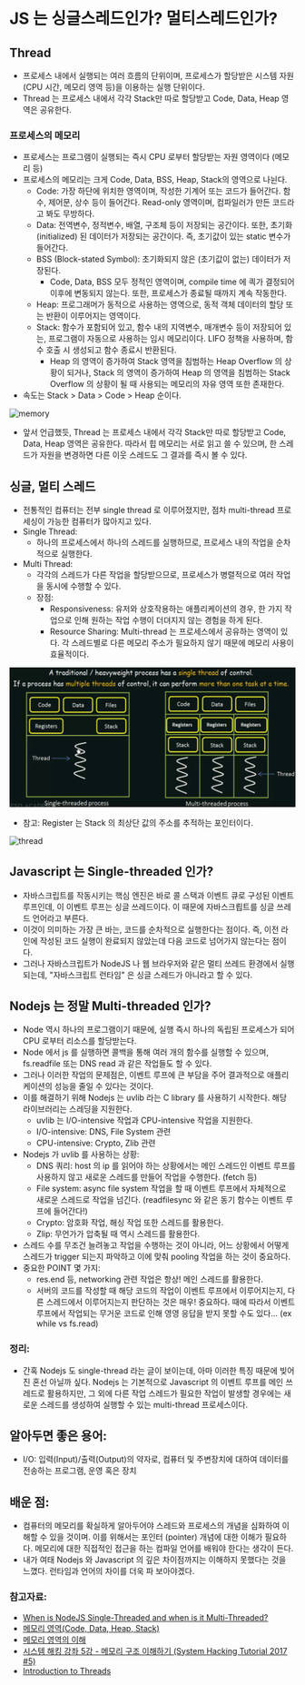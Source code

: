 # JS 는 싱글스레드인가? 멀티스레드인가? 

## Thread
- 프로세스 내에서 실행되는 여러 흐름의 단위이며, 프로세스가 할당받은 시스템 자원 (CPU 시간, 메모리 영역 등)을 이용하는 실행 단위이다. 
- Thread 는 프로세스 내에서 각각 Stack만 따로 할당받고 Code, Data, Heap 영역은 공유한다. 

### 프로세스의 메모리
- 프로세스는 프로그램이 실행되는 즉시 CPU 로부터 할당받는 자원 영역이다 (메모리 등)
- 프로세스의 메모리는 크게 Code, Data, BSS, Heap, Stack의 영역으로 나뉜다. 
	- Code: 가장 하단에 위치한 영역이며, 작성한 기계어 또는 코드가 들어간다. 함수, 제어문, 상수 등이 들어간다. Read-only 영역이며, 컴파일러가 만든 코드라고 봐도 무방하다.  
	- Data: 전역변수, 정적변수, 배열, 구조체 등이 저장되는 공간이다. 또한, 초기화 (initialized) 된 데이터가 저장되는 공간이다. 즉, 초기값이 있는 static 변수가 들어간다. 
	- BSS (Block-stated Symbol): 초기화되지 않은 (초기값이 없는) 데이터가 저장된다. 
		- Code, Data, BSS 모두 정적인 영역이며, compile time 에 킉가 결정되어 이후에 변동되지 않는다. 또한, 프로세스가 종료될 때까지 계속 작동한다.
	- Heap: 프로그래머가 동적으로 사용하는 영역으로, 동적 객체 데이터의 할당 또는 반환이 이루어지는 영역이다.
	- Stack: 함수가 포함되어 있고, 함수 내의 지역변수, 매개변수 등이 저장되어 있는, 프로그램이 자동으로 사용하는 임시 메모리이다. LIFO 정책을 사용하며, 함수 호출 시 생성되고 함수 종료시 반환된다. 
		- Heap 의 영역이 증가하여 Stack 영역을 침범하는 Heap Overflow 의 상황이 되거나, Stack 의 영역이 증가하여 Heap 의 영역을 침범하는 Stack Overflow 의 상황이 될 때 사용되는 메모리의 자유 영역 또한 존재한다. 
- 속도는 Stack > Data > Code > Heap 순이다. 

![memory](https://img1.daumcdn.net/thumb/R1280x0/?scode=mtistory2&fname=http%3A%2F%2Fcfile4.uf.tistory.com%2Fimage%2F9926A8335A17BAB30ECD61)


- 앞서 언급했듯, Thread 는 프로세스 내에서 각각 Stack만 따로 할당받고 Code, Data, Heap 영역은 공유한다. 따라서 힙 메모리는 서로 읽고 쓸 수 있으며, 한 스레드가 자원을 변경하면 다른 이웃 스레드도 그 결과를 즉시 볼 수 있다. 

## 싱글, 멀티 스레드
- 전통적인 컴퓨터는 전부 single thread 로 이루어졌지만, 점차 multi-thread 프로세싱이 가능한 컴퓨터가 많아지고 있다. 
- Single Thread:
	- 하나의 프로세스에서 하나의 스레드를 실행하므로, 프로세스 내의 작업을 순차적으로 실행한다.
- Multi Thread: 
	- 각각의 스레드가 다른 작업을 할당받으므로, 프로세스가 병렬적으로 여러 작업을 동시에 수행할 수 있다.  
	- 장점: 
		- Responsiveness: 유저와 상호작용하는 애플리케이션의 경우, 한 가지 작업으로 인해 원하는 작업 수행이 더뎌지지 않는 경험을 하게 된다. 
		- Resource Sharing: Multi-thread 는 프로세스에서 공유하는 영역이 있다. 각 스레드별로 다른 메모리 주소가 필요하지 않기 때문에 메모리 사용이 효율적이다.


![threads](./threads.png)
- 참고: Register 는 Stack 의 최상단 값의 주소를 추적하는 포인터이다. 

![thread](https://media.vlpt.us/images/eunjin/post/c63d6950-7ae7-439a-9ee8-d6f145d6808a/Screen%20Shot%202021-01-17%20at%204.18.53%20PM.png)


## Javascript 는 Single-threaded 인가?
- 자바스크립트를 작동시키는 핵심 엔진은 바로 콜 스택과 이벤트 큐로 구성된 이벤트 루프인데, 이 이벤트 루프는 싱글 쓰레드이다. 이 때문에 자바스크릡트를 싱글 쓰레드 언어라고 부른다. 
- 이것이 의미하는 가장 큰 바는, 코드를 순차적으로 실행한다는 점이다. 즉, 이전 라인에 작성된 코드 실행이 완료되지 않았는데 다음 코드로 넘어가지 않는다는 점이다. 
- 그러나 자바스크립트가 NodeJS 나 웹 브라우저와 같은 멀티 쓰레드 환경에서 실행되는데, "자바스크립트 런타임" 은 싱글 스레드가 아니라고 할 수 있다. 

## Nodejs 는 정말 Multi-threaded 인가? 
- Node 역시 하나의 프로그램이기 때문에, 실행 즉시 하나의 독립된 프로세스가 되어 CPU 로부터 리소스를 할당받는다.
- Node 에서 js 를 실행하면 콜백을 통해 여러 개의 함수를 실행할 수 있으며, fs.readfile 또는 DNS read 과 같은 작업들도 할 수 있다.
- 그러나 이러한 작업의 문제점은, 이벤트 루프에 큰 부담을 주어 결과적으로 애플리케이션의 성능을 줄일 수 있다는 것이다.
- 이를 해결하기 위해 Nodejs 는 uvlib 라는 C library 를 사용하기 시작한다. 해당 라이브러리는 스레딩을 지원한다. 
	- uvlib 는 I/O-intensive 작업과 CPU-intensive 작업을 지원한다.
	- I/O-intensive: DNS, File System 관련
	- CPU-intensive: Crypto, Zlib 관련 
- Nodejs 가 uvlib 를 사용하는 상황:
	- DNS 쿼리: host 의 ip 를 읽어야 하는 상황에서는 메인 스레드인 이벤트 루프를 사용하지 않고 새로운 스레드를 만들어 작업을 수행한다. (fetch 등)
	- File system: async file system 작업을 할 때 이벤트 루프에서 자체적으로 새로운 스레드로 작업을 넘긴다. (readfilesync 와 같은 동기 함수는 이벤트 루프에 들어간다!)
	- Crypto: 암호화 작업, 해싱 작업 또한 스레드를 활용한다. 
	- Zlip: 무언가가 압축될 때 역시 스레드를 활용한다. 
- 스레드 수를 무조건 늘려놓고 작업을 수행하는 것이 아니라, 어느 상황에서 어떻게 스레드가 trigger 되는지 파악하고 이에 맞춰 pooling 작업을 하는 것이 중요하다. 
- 중요한 POINT 몇 가지:
	- res.end 등, networking 관련 작업은 항상! 메인 스레드를 활용한다.
	- 서버의 코드를 작성할 때 해당 코드의 작업이 이벤트 루프에서 이루어지는지, 다른 스레드에서 이루어지는지 판단하는 것은 매우! 중요하다. 때에 따라서 이벤트 루프에서 작업되는 무거운 코드로 인해 영영 응답을 받지 못할 수도 있다... (ex while vs fs.read)

### 정리:
- 간혹 Nodejs 도 single-thread 라는 글이 보이는데, 아마 이러한 특징 때문에 빚어진 혼선 아닐까 싶다. Nodejs 는 기본적으로 Javascript 의 이벤트 루프를 메인 쓰레드로 활용하지만, 그 외에 다른 작업 스레드가 필요한 작업이 발생할 경우에는 새로운 스레드를 생성하여 실행할 수 있는 multi-thread 프로세스이다. 

## 알아두면 좋은 용어:
- I/O: 입력(Input)/출력(Output)의 약자로, 컴퓨터 및 주변장치에 대하여 데이터를 전송하는 프로그램, 운영 혹은 장치 

## 배운 점:
- 컴퓨터의 메모리를 확실하게 알아두어야 스레드와 프로세스의 개념을 심화하여 이해할 수 있을 것이며. 이를 위해서는 포인터 (pointer) 개념에 대한 이해가 필요하다. 메모리에 대한 직접적인 접근을 하는 컴파일 언어를 배워야 한다는 생각이 든다. 
- 내가 여태 Nodejs 와 Javascript 의 깊은 차이점까지는 이해하지 못했다는 것을 느꼈다. 런타임과 언어의 차이를 더욱 파 보아야겠다. 

### 참고자료:
- [When is NodeJS Single-Threaded and when is it Multi-Threaded?](https://youtu.be/gMtchRodC2I)
- [메모리 영역(Code, Data, Heap, Stack)](https://box0830.tistory.com/150)
- [메모리 영역의 이해](https://donghwada.tistory.com/entry/%EB%A9%94%EB%AA%A8%EB%A6%AC-%EC%98%81%EC%97%AD-Code-Data-BSS-HEAP-Stack-Little-Endian-Stack%EC%9D%98-%EC%9D%B4%ED%95%B4)
- [시스템 해킹 강좌 5강 - 메모리 구조 이해하기 (System Hacking Tutorial 2017 #5)](https://youtu.be/TxWOaKE5w_s)
- [Introduction to Threads](https://www.youtube.com/watch?v=LOfGJcVnvAk&ab_channel=NesoAcademy)